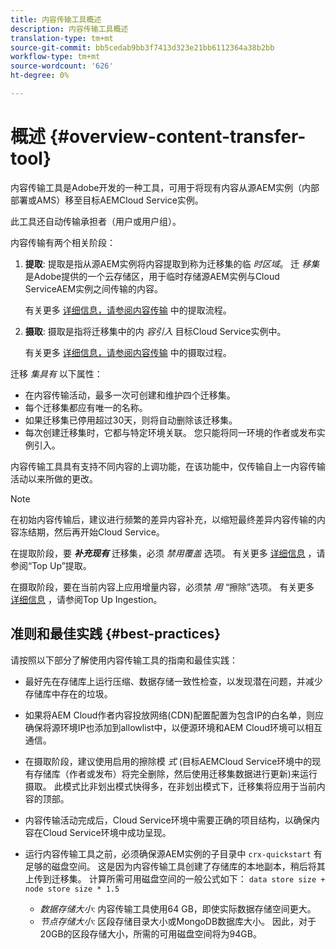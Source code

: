 ```yaml
---
title: 内容传输工具概述
description: 内容传输工具概述
translation-type: tm+mt
source-git-commit: bb5cedab9bb3f7413d323e21bb6112364a38b2bb
workflow-type: tm+mt
source-wordcount: '626'
ht-degree: 0%

---
```



# 概述 {#overview-content-transfer-tool}

内容传输工具是Adobe开发的一种工具，可用于将现有内容从源AEM实例（内部部署或AMS）移至目标AEMCloud Service实例。

此工具还自动传输承担者（用户或用户组）。

内容传输有两个相关阶段：

1. **提取**:  提取是指从源AEM实例将内容提取到称为迁移集的临 *时区域*。 迁 *移集* 是Adobe提供的一个云存储区，用于临时存储源AEM实例与Cloud ServiceAEM实例之间传输的内容。

   有关更多 [详细信息，请参阅内容传输](/help/move-to-cloud-service/content-transfer-tool/using-content-transfer-tool.md#extraction-process) 中的提取流程。

2. **摄取**: 摄取是指将迁移集中的内 *容引入* 目标Cloud Service实例中。

   有关更多 [详细信息，请参阅内容传输](/help/move-to-cloud-service/content-transfer-tool/using-content-transfer-tool.md#ingestion-process) 中的摄取过程。

迁移 *集具有* 以下属性：

* 在内容传输活动，最多一次可创建和维护四个迁移集。
* 每个迁移集都应有唯一的名称。
* 如果迁移集已停用超过30天，则将自动删除该迁移集。
* 每次创建迁移集时，它都与特定环境关联。 您只能将同一环境的作者或发布实例引入。

内容传输工具具有支持不同内容的上调功能，在该功能中，仅传输自上一内容传输活动以来所做的更改。

>[!NOTE]
> 在初始内容传输后，建议进行频繁的差异内容补充，以缩短最终差异内容传输的内容冻结期，然后再开始Cloud Service。

在提取阶段，要 ***补充现有*** 迁移集，必须 *禁用覆盖* 选项。 有关更多 [详细信息](/help/move-to-cloud-service/content-transfer-tool/using-content-transfer-tool.md#top-up-extraction-process) ，请参阅“Top Up”提取。

在摄取阶段，要在当前内容上应用增量内容，必须禁 *用* “擦除”选项。 有关更多 [详细信息](/help/move-to-cloud-service/content-transfer-tool/using-content-transfer-tool.md#top-up-ingestion-process) ，请参阅Top Up Ingestion。


## 准则和最佳实践 {#best-practices}

请按照以下部分了解使用内容传输工具的指南和最佳实践：

* 最好先在存储库上运行压缩、数据存储一致性检查，以发现潜在问题，并减少存储库中存在的垃圾。

* 如果将AEM Cloud作者内容投放网络(CDN)配置配置为包含IP的白名单，则应确保将源环境IP也添加到allowlist中，以便源环境和AEM Cloud环境可以相互通信。

* 在摄取阶段，建议使用启用的擦除模 *式* (目标AEMCloud Service环境中的现有存储库（作者或发布）将完全删除，然后使用迁移集数据进行更新)来运行摄取。 此模式比非划出模式快得多，在非划出模式下，迁移集将应用于当前内容的顶部。

* 内容传输活动完成后，Cloud Service环境中需要正确的项目结构，以确保内容在Cloud Service环境中成功呈现。

* 运行内容传输工具之前，必须确保源AEM实例的子目录中 `crx-quickstart` 有足够的磁盘空间。 这是因为内容传输工具创建了存储库的本地副本，稍后将其上传到迁移集。
计算所需可用磁盘空间的一般公式如下：
   `data store size + node store size * 1.5`

   * *数据存储大小*: 内容传输工具使用64 GB，即使实际数据存储空间更大。
   * *节点存储大小*: 区段存储目录大小或MongoDB数据库大小。
因此，对于20GB的区段存储大小，所需的可用磁盘空间将为94GB。